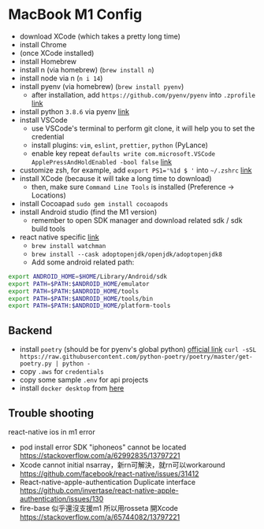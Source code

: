 # MacBook M1 Config
- download XCode (which takes a pretty long time)
- install Chrome
- (once XCode installed)
- install Homebrew
- install n (via homebrew) (`brew install n`)
- install node via n (`n i 14`)
- install pyenv (via homebrew) (`brew install pyenv`)
  * after installation, add `https://github.com/pyenv/pyenv` into `.zprofile` [link](https://github.com/pyenv/pyenv)
- install python `3.8.6` via pyenv [link](https://laict.medium.com/install-python-on-macos-11-m1-apple-silicon-using-pyenv-12e0729427a9)
- install VSCode
  * use VSCode's terminal to perform git clone, it will help you to set the credential
  * install plugins: `vim`, `eslint`, `prettier`, `python` (PyLance)
  * enable key repeat `defaults write com.microsoft.VSCode ApplePressAndHoldEnabled -bool false` [link](https://stackoverflow.com/questions/39972335/how-do-i-press-and-hold-a-key-and-have-it-repeat-in-vscode)
- customize zsh, for example, add `export PS1='%1d $ '` into `~/.zshrc` [link](https://superuser.com/questions/1108413/zsh-prompt-with-current-working-directory/1108504)
- install XCode (because it will take a long time to download)
  * then, make sure `Command Line Tools` is installed (Preference -> Locations)
- install Cocoapad `sudo gem install cocoapods`
- install Android studio (find the M1 version)
  * remember to open SDK manager and download related sdk / sdk build tools
- react native specific [link](https://reactnative.dev/docs/environment-setup)
  * `brew install watchman`
  * `brew install --cask adoptopenjdk/openjdk/adoptopenjdk8`
  * Add some android related path:
```bash
export ANDROID_HOME=$HOME/Library/Android/sdk
export PATH=$PATH:$ANDROID_HOME/emulator
export PATH=$PATH:$ANDROID_HOME/tools
export PATH=$PATH:$ANDROID_HOME/tools/bin
export PATH=$PATH:$ANDROID_HOME/platform-tools
```
## Backend
- install `poetry` (should be for pyenv's global python) [official link](https://python-poetry.org/docs/)
`curl -sSL https://raw.githubusercontent.com/python-poetry/poetry/master/get-poetry.py | python -`
- copy `.aws` for `credentials`
- copy some sample `.env` for api projects
- install `docker desktop` from [here](https://docs.docker.com/desktop/mac/apple-silicon/)


## Trouble shooting
react-native ios in m1 error   
  - pod install error SDK "iphoneos" cannot be located https://stackoverflow.com/a/62992835/13797221
  - Xcode cannot initial nsarray，新rn可解決，就rn可以workaround https://github.com/facebook/react-native/issues/31412
  - React-native-apple-authentication Duplicate interface https://github.com/invertase/react-native-apple-authentication/issues/130
  - fire-base 似乎還沒支援m1 所以用rosseta 開Xcode https://stackoverflow.com/a/65744082/13797221

